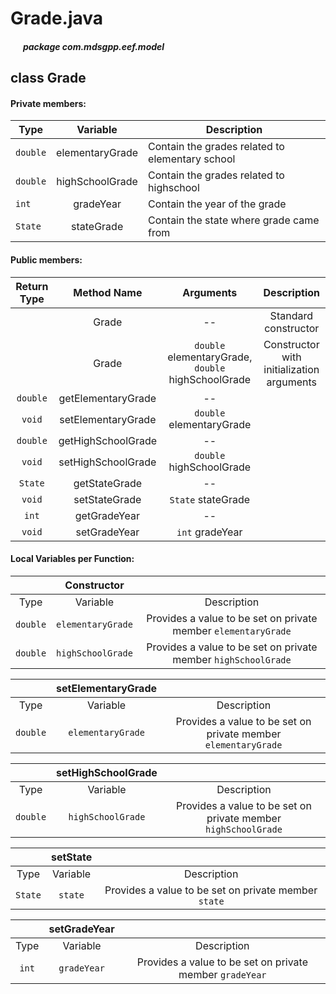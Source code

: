 # Grade.java

##### &nbsp;&nbsp;&nbsp;&nbsp;&nbsp;&nbsp;package com.mdsgpp.eef.model

## class Grade

#### Private members:

| Type     |        Variable       | Description|
|----------|:---------------------:|------------|
| `double` | elementaryGrade |Contain the grades related to elementary school|
| `double` |    highSchoolGrade    |Contain the grades related to highschool|
| `int`    |       gradeYear       |Contain the year of the grade|
| `State`  |         stateGrade    |Contain the state where grade came from|

#### Public members:

| Return Type |        Method Name       |                         Arguments                        |                Description                |
|:-----------:|:------------------------:|:--------------------------------------------------------:|:-----------------------------------------:|
|             |           Grade          |                            --                            |            Standard constructor           |
|             |           Grade          | `double` elementaryGrade, `double` highSchoolGrade | Constructor with initialization arguments |
|   `double`  | getElementaryGrade |                            --                            |                                           |
|    `void`   | setElementaryGrade |              `double` elementaryGrade              |                                           |
|   `double`  |    getHighSchoolGrade    |                            --                            |                                           |
|    `void`   |    setHighSchoolGrade    |                 `double` highSchoolGrade                 |                                           |
|   `State`   |       getStateGrade      |                            --                            |                                           |
|    `void`   |       setStateGrade      |                    `State` stateGrade                    |                                           |
|    `int`    |       getGradeYear       |                            --                            |                                           |
|    `void`   |       setGradeYear       |                      `int` gradeYear                     |                                           |


#### Local Variables per Function:

|          |    Constructor    |                                                                |
|:--------:|:-----------------:|:--------------------------------------------------------------:|
|   Type   |      Variable     |                           Description                          |
| `double` | `elementaryGrade` | Provides a value to be set on private member `elementaryGrade` |
| `double` | `highSchoolGrade` | Provides a value to be set on private member `highSchoolGrade` |

|          | setElementaryGrade |                                                                |
|:--------:|:------------------:|:--------------------------------------------------------------:|
|   Type   |      Variable      |                           Description                          |
| `double` |  `elementaryGrade` | Provides a value to be set on private member `elementaryGrade` |

|          | setHighSchoolGrade |                                                                |
|:--------:|:------------------:|:--------------------------------------------------------------:|
|   Type   |      Variable      |                           Description                          |
| `double` |  `highSchoolGrade` | Provides a value to be set on private member `highSchoolGrade` |

|          | setState |                                                      |
|:--------:|:--------:|:----------------------------------------------------:|
|   Type   | Variable |                      Description                     |
| `State` |  `state` | Provides a value to be set on private member `state` |

|       | setGradeYear |                                                          |
|:-----:|:------------:|:--------------------------------------------------------:|
|  Type |   Variable   |                        Description                       |
| `int` |  `gradeYear` | Provides a value to be set on private member `gradeYear` |
